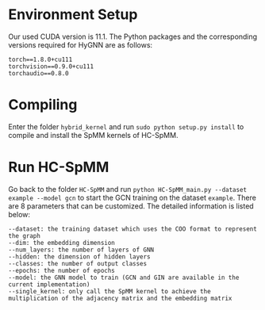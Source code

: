 # Environment Setup
Our used CUDA version is 11.1.
The Python packages and the corresponding versions required for HyGNN are as follows: 
```
torch==1.8.0+cu111
torchvision==0.9.0+cu111
torchaudio==0.8.0
```

# Compiling
Enter the folder ```hybrid_kernel``` and run ```sudo python setup.py install``` to compile and install the SpMM kernels of HC-SpMM. 

# Run HC-SpMM
Go back to the folder ```HC-SpMM``` and run ```python HC-SpMM_main.py --dataset example --model gcn``` to start the GCN training on the dataset ```example```. There are 8 parameters that can be customized. The detailed information is listed below: 
```
--dataset: the training dataset which uses the COO format to represent the graph
--dim: the embedding dimension
--num_layers: the number of layers of GNN
--hidden: the dimension of hidden layers
--classes: the number of output classes
--epochs: the number of epochs
--model: the GNN model to train (GCN and GIN are available in the current implementation)
--single_kernel: only call the SpMM kernel to achieve the multiplication of the adjacency matrix and the embedding matrix
```
